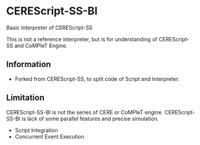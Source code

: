 CEREScript-SS-BI
====

Basic Interpreter of CEREScript-SS

This is not a reference interpreter, but is for understanding of CEREScript-SS and CoMPleT Engine.


## Information

* Forked from CEREScript-SS, to split code of Script and Interpreter.

## Limitation

CEREScript-SS-BI is not the series of CERE or CoMPleT engine.
CEREScript-SS-BI is lack of some parallel features and precise simulation.

* Script Integration
* Concurrent Event Execution
